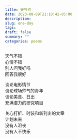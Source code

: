 ```yaml
---
title: 天气也
date: 2023-08-09T21:10:42-05:00
description: 
slug: one-day
tags: 
draft: false
summary: ""
categories: poems
---
```

天气不错\
心情不错\
别人问我好吗\
回答我很好

谈论电影情节\
谈论球场帅气的青年\
谈论美食、日出\
充满潜力的研究项目

关心打折、时装和新刊出的文章\
计划未来\
没有人沮丧\
没有人不快乐
